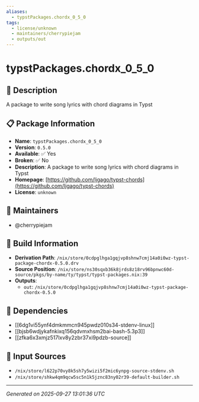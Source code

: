 ```yaml
---
aliases:
  - typstPackages.chordx_0_5_0
tags:
  - license/unknown
  - maintainers/cherrypiejam
  - outputs/out
---
```


# typstPackages.chordx_0_5_0

## 📝 Description

A package to write song lyrics with chord diagrams in Typst

## 📋 Package Information

- **Name**: `typstPackages.chordx_0_5_0`
- **Version**: `0.5.0`
- **Available**: ✅ Yes
- **Broken**: ✅ No
- **Description**: A package to write song lyrics with chord diagrams in Typst
- **Homepage**: [https://github.com/ljgago/typst-chords](https://github.com/ljgago/typst-chords)
- **License**: `unknown`
## 👥 Maintainers

- @cherrypiejam


## 🔧 Build Information

- **Derivation Path**: `/nix/store/0cdpglhga1gqjvp8shnw7cmj14a0i0wz-typst-package-chordx-0.5.0.drv`
- **Source Position**: `/nix/store/ns30sqxb36k8jrds8z18rv96bpnwc60d-source/pkgs/by-name/ty/typst/typst-packages.nix:39`
- **Outputs**:
  - `out`:  `/nix/store/0cdpglhga1gqjvp8shnw7cmj14a0i0wz-typst-package-chordx-0.5.0`

## 🔗 Dependencies

- [[6dg1vi55ynf4dmkmmcn945pwdz010s34-stdenv-linux]]
- [[bjsb6wdjykafnkixq156qdvmxhsm2bai-bash-5.3p3]]
- [[zfka6x3xmjz517lxv8y2zbr37xi9pdzb-source]]

## 📁 Input Sources

- `/nix/store/l622p70vy8k5sh7y5wizi5f2mic6ynpg-source-stdenv.sh`
- `/nix/store/shkw4qm9qcw5sc5n1k5jznc83ny02r39-default-builder.sh`

---
*Generated on 2025-09-27 13:01:36 UTC*
